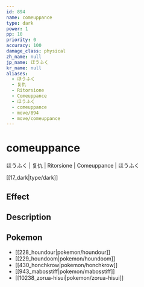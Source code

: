 ```yaml
---
id: 894
name: comeuppance
type: dark
power: 1
pp: 10
priority: 0
accuracy: 100
damage_class: physical
zh_name: null
jp_name: ほうふく
kr_name: null
aliases:
  - ほうふく
  - 复仇
  - Ritorsione
  - Comeuppance
  - ほうふく
  - comeuppance
  - move/894
  - move/comeuppance
---
```

# comeuppance
    
ほうふく | 复仇 | Ritorsione | Comeuppance | ほうふく

[[17_dark|type/dark]]

## Effect



## Description



## Pokemon

- [[228_houndour|pokemon/houndour]]
- [[229_houndoom|pokemon/houndoom]]
- [[430_honchkrow|pokemon/honchkrow]]
- [[943_mabosstiff|pokemon/mabosstiff]]
- [[10238_zorua-hisui|pokemon/zorua-hisui]]

